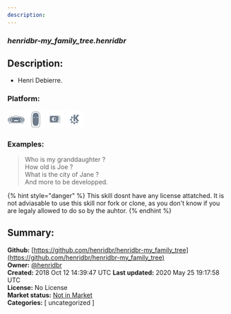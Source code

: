 ```yaml
---
description: 
---
```


### _henridbr-my_family_tree.henridbr_  
## Description:  
* Henri Debierre.  
  
  
### Platform:  
 ![Mark I](../.gitbook/assets/mark-1-icon.png)  ![Mark II](../.gitbook/assets/mark-2-icon.png)  ![Picroft](../.gitbook/assets/picroft-icon.png)  ![plasmoid](../.gitbook/assets/kde.png)   
### Examples:  
> Who is my granddaughter ?  
> How old is Joe ?  
> What is the city of Jane ?  
> And more to be developped.  
  
{% hint style="danger" %}
This skill dosnt have any license attatched. It is not adviasable to use this skill nor fork or clone, as you don't know if you are legaly allowed to do so by the auhtor.
{% endhint %}
  
## Summary:  
**Github:** [https://github.com/henridbr/henridbr-my_family_tree](https://github.com/henridbr/henridbr-my_family_tree)  
**Owner:** [@henridbr](https://github.com/henridbr)  
**Created:** 2018 Oct 12 14:39:47 UTC  **Last updated:** 2020 May 25 19:17:58 UTC  
**License:** No License  
**Market status:** [Not in Market](https://market.mycroft.ai/skill/)  
**Categories:** [ uncategorized ]   
